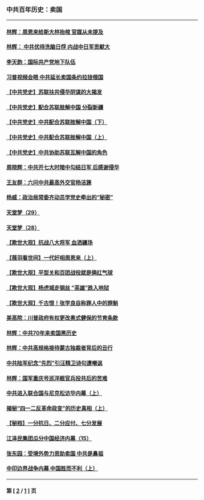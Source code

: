 ### 中共百年历史：卖国
---
#### [林辉：周恩来给斯大林抬棺 官媒从未提及](../../pages/nf1176117/n13961173.md?04020430) 
#### [林辉： 中共优待洗脑日俘 内战中日军贡献大](../../pages/nf1176117/n13624644.md?04020430) 
#### [李天韵：国际共产党地下队伍](../../pages/nf1176117/n13611808.md?04020430) 
#### [习普视频会晤 中共延长卖国条约拉拢俄国](../../pages/nf1176117/n13060971.md?04020430) 
#### [【中共党史】苏联扶共侵华阴谋的大揭发](../../pages/nf1176117/n13056050.md?04020430) 
#### [【中共党史】配合苏联肢解中国 分裂新疆](../../pages/nf1176117/n13040700.md?04020430) 
#### [【中共党史】中共配合苏联肢解中国（下）](../../pages/nf1176117/n13035660.md?04020430) 
#### [【中共党史】中共配合苏联肢解中国（上）](../../pages/nf1176117/n13030262.md?04020430) 
#### [【中共党史】中共协助苏联瓦解中国的角色](../../pages/nf1176117/n13018109.md?04020430) 
#### [周晓辉：中共开七大时暗中勾结日军 后感谢侵华](../../pages/nf1176117/n12921960.md?04020430) 
#### [王友群：六问中共最高外交官杨洁篪](../../pages/nf1176117/n12836495.md?04020430) 
#### [杨威：政治局常委齐动员学党史牵出的“秘密”](../../pages/nf1176117/n12764642.md?04020430) 
#### [天堂梦（29）](../../pages/nf1176117/n12408465.md?04020430) 
#### [天堂梦（28）](../../pages/nf1176117/n12408309.md?04020430) 
#### [【欺世大观】抗战八大将军 血洒疆场](../../pages/nf1176117/n12357044.md?04020430) 
#### [【薇羽看世间】一代奸相周恩来（上）](../../pages/nf1176117/n12401109.md?04020430) 
#### [【欺世大观】平型关和百团战役就是俩红气球](../../pages/nf1176117/n12359157.md?04020430) 
#### [【欺世大观】杨虎城走钢丝 “英雄”跌入地狱](../../pages/nf1176117/n12358840.md?04020430) 
#### [【欺世大观】千古恨！张学良自称罪人中的罪魁](../../pages/nf1176117/n12358629.md?04020430) 
#### [美高院：川普政府有权更改奥式健保的节育条款](../../pages/nf1176117/n12242171.md?04020430) 
#### [林辉：中共70年来卖国黑历史](../../pages/nf1176117/n11552181.md?04020430) 
#### [林辉：中共高规格接待蒙古独裁者背后的丑行](../../pages/nf1176117/n11225005.md?04020430) 
#### [中共陆军纪念“先烈”引汪精卫诗句遭嘲讽](../../pages/nf1176117/n11153345.md?04020430) 
#### [林辉：国军重庆号巡洋舰官兵投共后的苦难](../../pages/nf1176117/n10997801.md?04020430) 
#### [中共进入联合国与尼克松访华内幕（上）](../../pages/nf1176117/n10138788.md?04020430) 
#### [揭秘“四一二反革命政变”的历史真相（上）](../../pages/nf1176117/n9996650.md?04020430) 
#### [【秘档】一分抗日、二分应付、七分发展](../../pages/nf1176117/n9331484.md?04020430) 
#### [江泽民集团瓜分中国经济内幕（15）](../../pages/nf1176117/n9268584.md?04020430) 
#### [张东园：受境外势力资助卖国 中共是鼻祖](../../pages/nf1176117/n9272480.md?04020430) 
#### [中印边界战争内幕 中国胜而不利（上）](../../pages/nf1176117/n9252458.md?04020430) 

---
#### 第 [ [2](./2.md?04020430) / [1](./1.md?04020430) ] 页
